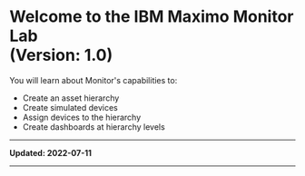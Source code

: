 # Welcome to the IBM Maximo Monitor Lab<br>(Version: 1.0)
You will learn about Monitor's capabilities to:

* Create an asset hierarchy
* Create simulated devices
* Assign devices to the hierarchy
* Create dashboards at hierarchy levels

---

**Updated: 2022-07-11**

---